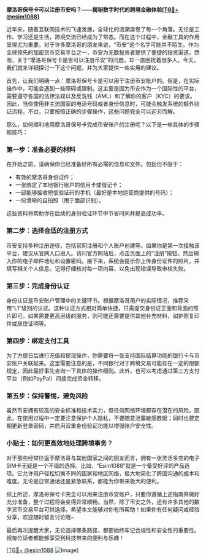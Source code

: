 **摩洛哥保号卡可以注册币安吗？——揭秘数字时代的跨境金融体验[[TG💪+ @esim1088](https://t.me/s/esim1088)]**

近年来，随着互联网技术的飞速发展，全球化的浪潮席卷了每一个角落。无论是工作、学习还是生活，跨境交流已经成为了常态。而在这个过程中，金融工具的作用显得尤为重要。对于许多摩洛哥的朋友来说，“币安”这个名字可能并不陌生。作为全球领先的加密货币交易平台之一，币安为无数投资者提供了便捷的投资渠道。然而，关于“摩洛哥保号卡是否可以注册币安”的问题，却一直困扰着很多人。今天，我们就来详细探讨一下这个问题，并为大家提供一些实用的建议。

首先，让我们明确一点：摩洛哥保号卡是可以用于注册币安账户的。但是，在实际操作中，可能会遇到一些障碍或限制。这主要是因为币安作为一个国际性的平台，需要遵守各国的法律法规以及反洗钱（AML）和了解你的客户（KYC）的要求。因此，当你使用非主流国家的电话号码或者身份信息时，可能会触发系统的额外验证流程。不过，只要按照正确的步骤操作，这些问题完全可以迎刃而解。

那么，如何顺利地用摩洛哥保号卡完成币安账户的注册呢？以下是一些具体的步骤和技巧：

### 第一步：准备必要的材料

在开始之前，请确保你已经准备好所有必需的信息和文件。包括但不限于：

- 有效的摩洛哥身份证件；
- 一张绑定了本地银行账户的信用卡或借记卡；
- 一部能够接收短信验证码的手机（最好是本地运营商提供的号码）；
- 一份清晰的自拍照（用于面部识别）。

这些资料将帮助你在后续的身份验证环节中节省时间并提高成功率。

### 第二步：选择合适的注册方式

币安支持多种注册途径，包括官网注册和个人账户创建等。如果你是第一次接触该平台，建议从官网入口进入。访问官方网站后，点击页面上的“注册”按钮，然后输入你的电子邮件地址和设置密码。接下来，系统会提示你上传身份证件的照片，并填写相关个人信息。记得仔细核对每一项内容，以免出现错误导致审核失败。

### 第三步：完成身份认证

身份认证是币安账户管理中的关键环节。根据摩洛哥用户的实际情况，推荐采用“L1”级别的认证。这种认证方式相对简单快捷，只需提交身份证正面和背面的照片即可。如果需要更高层级的服务，则可能还需要提供其他补充材料，如护照复印件或居住证明等。

### 第四步：绑定支付工具

为了方便日后进行充值和提现操作，你需要将一张支持国际结算功能的银行卡与币安账户关联起来。这里需要注意的是，不同银行对于跨境交易可能存在一定的限额规定，因此最好事先咨询一下具体的操作细则。此外，也可以考虑通过第三方支付平台（例如PayPal）间接完成资金转移。

### 第五步：保持警惕，避免风险

虽然币安拥有较高的安全标准和技术实力，但任何网络环境都存在潜在的风险。因此，在使用过程中一定要注意保护个人隐私，不要随意泄露敏感数据；同时也要定期更新登录密码，并启用双重身份验证功能以增强账户安全性。

### 小贴士：如何更高效地处理跨境事务？

对于那些经常往返于摩洛哥与其他国家之间的朋友而言，拥有一张灵活多变的电子SIM卡无疑是一个不错的选择。比如，“Esim1088”就是一个备受好评的产品选项。它允许用户轻松切换不同的国家和地区网络，极大地简化了跨国沟通的成本和难度。无论是日常通话还是紧急联系，都能为你带来极大的便利。

综上所述，摩洛哥保号卡完全可以用来注册币安账户，只要你遵循上述指南并做好充分准备，整个过程将会变得异常顺畅。当然，除了币安之外，还有许多其他的数字货币交易平台可供选择。希望本文能够对你有所帮助！如果你有任何疑问或经验分享，欢迎随时留言讨论哦~

最后再次提醒大家，无论选择哪条路径，都要始终牢记合规性和安全性的重要性。祝每位读者都能够享受到科技带来的便利与乐趣！

[[TG💪+ @esim1088](https://t.me/s/esim1088) ![Image](https://i.postimg.cc/4NQfJmqS/Snipaste-2025-05-13-00-14-12.png)]